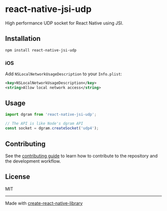 # react-native-jsi-udp

High performance UDP socket for React Native using JSI.

## Installation

```sh
npm install react-native-jsi-udp
```

### iOS

Add `NSLocalNetworkUsageDescription` to your `Info.plist`:

```xml
<key>NSLocalNetworkUsageDescription</key>
<string>Allow local network access</string>
```

## Usage

```js
import dgram from 'react-native-jsi-udp';

// The API is like Node's dgram API
const socket = dgram.createSocket('udp4');
```

## Contributing

See the [contributing guide](CONTRIBUTING.md) to learn how to contribute to the repository and the development workflow.

## License

MIT

---

Made with [create-react-native-library](https://github.com/callstack/react-native-builder-bob)

